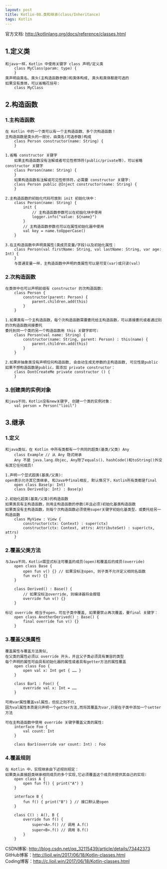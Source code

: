 ```yaml
---
layout: post
title: Kotlin-08.类和继承(class/Inheritance)
tags: Kotlin
---
```

官方文档: http://kotlinlang.org/docs/reference/classes.html
 
## 1.定义类
    和java一样，Kotlin 中使用关键字 class 声明/定义类
        class MyClass(param: type) {
        }
    类声明由类名、类头(主构造函数参数)和类体构成, 类头和类体都是可选的    
    如果没有类体，可以省略花括号:
        class MyClass

## 2.构造函数
### 1.主构造函数
    在 Kotlin 中的一个类可以有一个主构造函数、多个次构造函数！
    主构造函数是类头的一部分，由类名(可选参数)构成
        class Person constructor(name: String) {
        }

    1.省略 constructor 关键字
        如果主构造函数没有注解或者可见性修饰符(public/private等)，可以省略 constructor 关键字
        class Person(name: String) {
        }
        如果构造函数有注解或可见性修饰符，必需要 constructor 关键字:
        class Person public @Inject constructor(name: String) {
        }

    2.主构造函数的初始化代码可放到 init 初始化块中：
        class Person(name: String) {
            init {
                // 主构造函数参数可以在初始化块中使用
                logger.info("value: ${name}")
            }
            // 主构造函数参数也可以在属性初始化器中使用
            val key = name.toUpperCase()
        }

    3.在主构造函数中声明类属性(类成员变量/字段)以及初始化属性：
        class Person(val firstName: String, val lastName: String, var age: Int) {
        }
        与普通变量一样，主构造函数中声明的类属性可以是可变(var)或只读(val)

### 2.次构造函数
    在类体中也可以声明前缀有 constructor 的次构造函数:
        class Person {
            constructor(parent: Person) {
                parent.children.add(this)
            }
        }
        
    1.如果类有一个主构造函数，每个次构造函数需要委托给主构造函数，可以直接委托或者通过别的次构造函数间接委托
    委托到同一个类的另一个构造函数用 this 关键字即可:
        class Person(val name: String) {
            constructor(name: String, parent: Person) : this(name) {
                parent.children.add(this)
            }
        }

    2.如果非抽象类没有声明任何构造函数, 会自动生成无参数的主构造函数, 可见性是public
    如果不想构造函数是public，需添加 private constructor：
        class DontCreateMe private constructor () {
        }

### 3.创建类的实例对象
    和java不同，Kotlin没有new关键字, 创建一个类的实例对象：
        val person = Person("lioil")    

## 3.继承
### 1.定义
    和java类似，在 Kotlin 中所有类都有一个共同的超类(基类/父类) Any
        class Example // 从 Any 隐式继承
        Any 不是 java.lang.Objec, Any除了equals()、hashCode()和toString()外没有其它任何成员!

    1.声明一个显式超类(基类/父类):
    open表示允许其它类继承, 和Java中final相反, 默认情况下，Kotlin所有类都是final
        open class Base(p: Int)
        class Derived(p: Int) : Base(p)

    2.初始化超类(基类/父类)的构造函数
    如果类具有主构造函数，则用主构造函数的参数(并且必须)初始化基类构造函数
    如果类没有主构造函数，则每个次构造函数必须使用super关键字初始化基类型，或委托给另一构造函数
        class MyView : View {
            constructor(ctx: Context) : super(ctx)
            constructor(ctx: Context, attrs: AttributeSet) : super(ctx, attrs)
        }

### 2.覆盖父类方法
    与Java不同，Kotlin需显式标注可覆盖的成员(open)和覆盖后的成员(override)
        open class Base {
            open fun v() {} // 如果没标注open, 则子类不允许定义相同名函数
            fun nv() {}
        }

        class Derived() : Base() {
            // 如果没标注override, 则编译器将会报错            
            override fun v() {}  
        }
        
    标记 override 相当于open，可在子类中覆盖, 如果要禁止再次覆盖，要final 关键字：
        open class AnotherDerived() : Base() {
            final override fun v() {}
        }

### 3.覆盖父类属性
    覆盖属性与覆盖方法类似,
    在父类的属性必须以 override 开头，并且父子类必须具有兼容的类型
    每个声明的属性可由具有初始化器的属性或者具有getter方法的属性覆盖
        open class Foo {
            open val x: Int get { …… }
        }

        class Bar1 : Foo() {
            override val x: Int = ……
        }

    可用var属性覆盖val属性，但反之则不行,
    因为val属性本质是只声明一个getter方法,而将其覆盖为var,只是在子类中添加一个setter方法

    可在主构造函数中使用 override 关键字覆盖父类的属性:
        interface Foo {
            val count: Int
        }

        class Bar1(override var count: Int) : Foo

### 4.覆盖规则
    在 Kotlin 中，实现继承由下述规则规定：
    如果类从直接超类继承相同成员的多个实现,它必须覆盖这个成员并提供其自己的实现:
        open class A {
            open fun f() { print("A") }
        }

        interface B {
            fun f() { print("B") } // 接口默认是open
        }

        class C() : A(), B {       
            override fun f() {
                super<A>.f() // 调用 A.f()
                super<B>.f() // 调用 B.f()
            }
        }

CSDN博客: http://blog.csdn.net/qq_32115439/article/details/73442373   
GitHub博客：http://lioil.win/2017/06/18/Kotlin-classes.html   
Coding博客：http://c.lioil.win/2017/06/18/Kotlin-classes.html